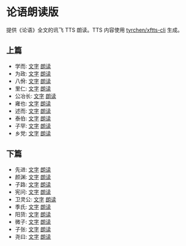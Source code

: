 # 论语朗读版

提供《论语》全文的讯飞 TTS 朗读。TTS 内容使用 [tyrchen/xftts-cli](https://github.com/tyrchen/xftts-cli) 生成。


## 上篇

- 学而: [文字](src/01.md) [朗读](/assets/01.mp3)
- 为政: [文字](src/02.md) [朗读](/assets/02.mp3)
- 八佾: [文字](src/03.md) [朗读](/assets/03.mp3)
- 里仁: [文字](src/04.md) [朗读](/assets/04.mp3)
- 公冶长: [文字](src/05.md) [朗读](/assets/05.mp3)
- 雍也: [文字](src/06.md) [朗读](/assets/06.mp3)
- 述而: [文字](src/07.md) [朗读](/assets/07.mp3)
- 泰伯: [文字](src/08.md) [朗读](/assets/08.mp3)
- 子罕: [文字](src/09.md) [朗读](/assets/09.mp3)
- 乡党: [文字](src/10.md) [朗读](/assets/10.mp3)

## 下篇

- 先进: [文字](src/11.md) [朗读](/assets/11.mp3)
- 颜渊: [文字](src/12.md) [朗读](/assets/12.mp3)
- 子路: [文字](src/13.md) [朗读](/assets/13.mp3)
- 宪问: [文字](src/14.md) [朗读](/assets/14.mp3)
- 卫灵公: [文字](src/15.md) [朗读](/assets/15.mp3)
- 季氏: [文字](src/16.md) [朗读](/assets/16.mp3)
- 阳货: [文字](src/17.md) [朗读](/assets/17.mp3)
- 微子: [文字](src/18.md) [朗读](/assets/18.mp3)
- 子张: [文字](src/19.md) [朗读](/assets/19.mp3)
- 尧曰: [文字](src/20.md) [朗读](/assets/20.mp3)
